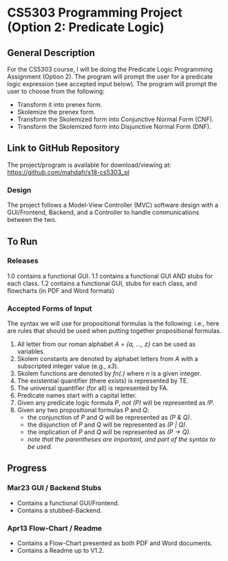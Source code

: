 # CS5303 Programming Project (Option 2: Predicate Logic)

## General Description
For the CS5303 course, I will be doing the Predicate Logic Programming Assignment (Option 2). The program will prompt the user for a predicate logic expression (see accepted input below). The program will prompt the user to choose from the following:
* Transform it into prenex form.
* Skolemize the prenex form.
* Transform the Skolemized form into Conjunctive Normal Form (CNF).
* Transform the Skolemized form into Disjunctive Normal Form (DNF).

## Link to GitHub Repository
The project/program is available for download/viewing at: https://github.com/mahdafr/s18-cs5303_pl

### Design
The project follows a Model-View Controller (MVC) software design with a GUI/Frontend, Backend, and a Controller to handle communications between the two.

## To Run
### Releases
1.0 contains a functional GUI.
1.1 contains a functional GUI AND stubs for each class.
1.2 contains a functional GUI, stubs for each class, and flowcharts (in PDF and Word formats)

### Accepted Forms of Input
The syntax we will use for propositional formulas is the following: i.e., here are rules that should be used when putting together propositional formulas.
1. All letter from our roman alphabet _A = {a, ..., z}_ can be used as variables.
2. Skolem constants are denoted by alphabet letters from _A_ with a subscripted integer value (e.g., _x3_).
3. Skolem functions are denoted by _fn(.)_ where _n_ is a given integer.
4. The existential quantifier (there exists) is represented by TE.
5. The universal quantifier (for all) is represented by FA.
6. Predicate names start with a capital letter.
7. Given any predicate logic formula _P_, _not (P)_ will be represented as _!P_.
8. Given any two propositional formulas _P_ and _Q_:
	* the conjunction of _P_ and _Q_ will be represented as _(P & Q)_.
	* the disjunction of _P_ and _Q_ will be represented as _(P | Q)_.
	* the implication of _P_ and _Q_ will be represented as _(P -> Q)_.
	* _note that the parentheses are important, and part of the syntax to be used._

## Progress
### Mar23 GUI / Backend Stubs
* Contains a functional GUI/Frontend.
* Contains a stubbed-Backend.
### Apr13 Flow-Chart / Readme
* Contains a Flow-Chart presented as both PDF and Word documents.
* Contains a Readme up to V1.2.